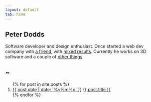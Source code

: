 ```yaml
---
layout: default
tab: home
---
```


Peter Dodds
-----------
Software developer and design enthusiast. Once started a web dev company with [a
friend][bell], with [mixed results][hoptic]. Currently he works on 3D software
and a couple of [other things][github].

[bell]:http://404visuals.com/ "David Bell"
[hoptic]:http://hoptic.co.uk/ "Hoptic"
[github]:https://github.com/m0tive/ "github.com/m0tive"
[twitter]:http://twitter.com/m0tive/ "twitter.com/m0tive"

~
-

<!-- not done yet, come back later -->

<ol class="post-archive">{% for post in site.posts %}
    <li>
        <abbr class="published" title="{{ post.date | date_to_xmlschema }}">
            {{ post.date | date: '%y%m%d' }}</abbr>
        <span class="title"><a href="{{ post.url }}" rel="bookmark"
            title="{{ post.title }}">{{ post.title }}</a></span>
        <span class="clearfix"></span>
    </li>{% endfor %}
</ol>

<!-- -->
